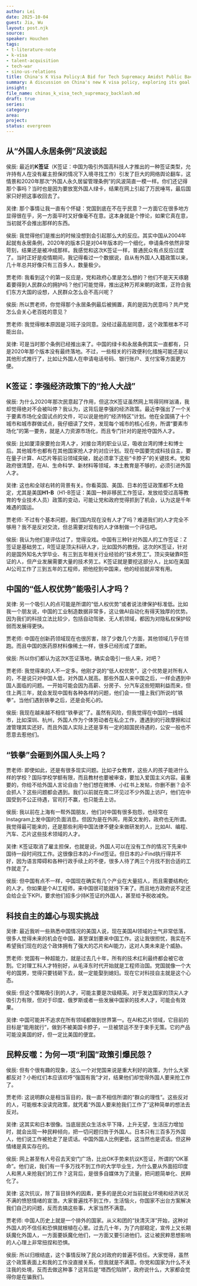 ```yaml
---
author: Lei
date: 2025-10-04
guest: Jia, Wu
layout: post.njk
source: 
speaker: Houchen
tags:
- t-literature-note
- k-visa
- talent-acquisition
- tech-war
- sino-us-relations
title: China's K Visa Policy:A Bid for Tech Supremacy Amidst Public Backlash
summary: A discussion on China's new K visa policy, exploring its goal of attracting foreign tech talent to overcome technological bottlenecks, the intense public and nationalist backlash it has triggered, and its potential effectiveness in the ongoing US-China tech war.
insight:
file_name: chinas_k_visa_tech_supremacy_backlash.md
draft: true
series:
category:
area:
project:
status: evergreen
---
```


## 从“外国人永居条例”风波谈起

侯辰: 最近的**K签证**（K签证：中国为吸引外国高科技人才推出的一种签证类型，允许持有人在没有雇主担保的情况下入境寻找工作）引发了巨大的网络舆论翻车，这情景和2020年那次“外国人永久居留管理条例”的风波简直一模一样。你们还记得那个事吗？当时也是因为要放宽外国人绿卡，结果在网上引起了万民唾骂，最后国家只好把这事收回去了。

吴律: 那个事情让我一直有个怀疑：党国到底在不在乎民意？一方面它在很多地方显得很在乎，另一方面平时又好像毫不在意。这本身就是个悖论，如果它真在意，当初就不会推出那样的东西。

侯辰: 我觉得他们是推出的时候没想到会引起那么大的反应。其实中国从2004年起就有永居条例，2020年的版本只是对04年版本的一个细化，申请条件依然非常苛刻，结果还是被冲成那样。我感觉和这次K签证一样，普通民众有点反应过度了。当时正好是疫情期间，我记得看过一个数据说，自从有外国人入籍政策以来，几十年总共好像只有三百多人，数量极少。

贾老师: 我看到这个的第一反应是，党和政府心里是怎么想的？他们不是天天琢磨着要得到人民群众的拥护吗？他们可能觉得，推出这种万邦来朝的政策，正符合我们东方大国的设想，人民群众怎么会不高兴呢？

侯辰: 所以贾老师，你觉得那个永居条例最后被搁置，真的是因为民意吗？共产党怎么会关心老百姓的意见？

贾老师: 我觉得根本原因是习班子没同意。没经过最高层同意，这个政策根本不可能出台。

吴律: 可是当时那个条例已经推出来了。中国的绿卡和永居条例其实一直都有，只是2020年那个版本没有最终落地。不过，一些相关的行政便利化措施可能还是以其他形式推行了，比如让外国人在申请电话号码、银行账户、支付宝等方面更方便。

## K签证：李强经济政策下的“抢人大战”

侯辰: 为什么2020年那次民意起了作用，但这次K签证虽然网上骂得同样汹涌，我却觉得绝对不会被叫停？我认为，这背后是李强的经济政策。最近李强出了一个关于要素市场化全国试点的文件，可以说是他的“经济特区”计划。他在全国搞了十个城市和城市群做试点，我仔细读了文件，发现每个城市的核心任务，所谓“要素市场化”的第一要务，就是人力资源市场化，而且专门针对的是抢夺国外人才。

侯辰: 比如厦漳泉要抢台湾人才，对接台湾的职业认证，吸收台湾的博士和博士后。其他城市也都有在其他国家抢人才的对应计划。现在中国要完成科技自主，要在量子计算、AI芯片等前沿领域突破，就必须拿下这些“卡脖子”的关键技术。党和政府很清楚，在AI、生命科学、新材料等领域，本土教育是不够的，必须引进外国人才。

吴律: 这也和全球右转的背景有关。你看英国、美国、日本的签证政策都不太稳定，尤其是美国**H1-B**（H1-B签证：美国一种非移民工作签证，发放给受过高等教育的专业技术人员）政策的变动，可能让党和政府觉得抓到了机会，认为这是千年难遇的国运。

贾老师: 不过有个基本问题，我们国内现在没有人才了吗？难道我们的人才完全不够用？我不是反对交流，但总需要对现有的人才体制做一个评估吧。

侯辰: 我认为他们是评估过了，觉得没戏。中国有三种针对外国人的工作签证：Z签证是基础劳工，R签证是顶尖科研人才，比如国外的教授。这次的K签证，针对的是国外知名大学毕业、有三到五年相关行业经验的“技术劳工”。顶尖突破靠R签证的人，但产业发展需要大量的技术劳工。K签证就是要挖这部分人，比如在美国AI公司工作了三到五年的工程师，把他挖到中国来，他的经验就非常有用。

## 中国的“低人权优势”能吸引人才吗？

吴律: 另一个吸引人的点可能是所谓的“低人权优势”或者说法律保护标准低。比如我一个朋友说，中国的工业制造数据非常多，这让做AI自动化有得天独厚的优势。因为我们的科技立法比较少，包括自动驾驶、无人机领域，都因为对隐私权保护较弱而发展得更快。

贾老师: 中国在创新药领域现在也很厉害，除了少数几个方面，其他领域几乎在领跑。而且中国的医药原材料像稀土一样，很多已经形成了垄断。

侯辰: 所以你们都认为这次K签证落地，确实会吸引一些人来，对吧？

贾老师: 我觉得来的人不一定多。他刚才说的“低人权优势”，这个优势是对所有人的，不是说只对中国人低，对外国人就高。那些外国人来中国之后，一样会遇到中国人面临的问题。一开始可能会因为高薪、分房子、分汽车这些短期利益而来，但住上两三年，就会发现中国有各种各样的问题，他们会一一撞上我们所说的“铁拳”。当他们遇到铁拳之后，还是会死心的。

侯辰: 我现在越来越不相信“铁拳说”了。虽然有风险，但我觉得在中国的一线城市，比如深圳、杭州，外国人作为个体劳动者在私企工作，遭遇到的行政摩擦和过渡管理其实还好。而且外国人实际上还是享有一定的超国民待遇的，公安一般也不愿意去惹他们。

## “铁拳”会砸到外国人头上吗？

贾老师: 即使如此，还是有很多现实问题。比如子女教育，这些人的孩子能进什么样的学校？国际学校学额有限，而且教材也要被审查，要加入爱国主义内容。最重要的，你给不给外国人言论自由？他们想在微博、小红书上发帖，你删不删？会不会抓人？这些问题都会遇到。我们以前就在南二环见过不少外国上访户，他们在中国受到不公正待遇，官司打不赢，也只能去上访。

侯辰: 我以前在上海有一帮外国朋友，他们对中国有很多抱怨，也经常在Instagram上发中国的负面消息。但因为是在外网，用英文发的，政府也无所谓。我觉得最可能来的，还是那些利用中国法律不健全来做研发的人，比如AI、编程、汽车、芯片这些技术领域的人才。

吴律: K签证取消了雇主担保，也就是说，外国人可以在没有工作的情况下先来中国待一段时间找工作。这很像日本的J-Find签证。但日本的J-Find执行得并不好，因为语言障碍和各种行政手续上的不便，很多人待了两三个月找不到合适的工作就走了。

侯辰: 但中国有点不一样，中国现在确实有几个产业在大量招人，而且需要结构化的人才。你如果是个AI工程师，来中国很可能就待下来了。而且地方政府说不定还会给企业下KPI，要求他们招多少持K签证的外国人，甚至给予税收减免。

## 科技自主的雄心与现实挑战

吴律: 最近我听一些熟悉中国情况的美国人说，现在美国AI领域的士气非常低落，很多人觉得未来的机会在中国，甚至谋划要来中国工作。这让我很担忧，我实在不希望我们现在的这个政体拥有了强大的芯片和AI能力，这对人类未来是个威胁。

贾老师: 党国有一种超能力，就是过去几十年，所有的技术红利最终都会被它收割。它对理工科人才特别好，从毛泽东时代开始就是工程师治国。党国就像一个大号的国男，觉得只要钱砸下去，就一定能娶到媳妇。现在它对科技自主就是这个心态。

侯辰: 但这个策略吸引到的人才，可能主要是次级精英。对于发达国家的顶尖人才吸引力有限，但对于印度、俄罗斯或者一些发展中国家的技术人才，可能会有效果。

吴律: 中国可能并不追求在所有领域都做到世界第一。在AI和芯片领域，它目前的目标是“能用就行”，做到不被美国卡脖子，一旦被禁运不至于束手无策。它的产品可能没美国的好，但一定比美国的便宜。

## 民粹反噬：为何一项“利国”政策引爆民怨？

侯辰: 但有个很有趣的现象，这么一个对党国来说是重大利好的政策，为什么大家都反对？小粉红们本应该欢呼“强国有我”才对，结果他们却觉得外国人要来抢工作了。

贾老师: 这说明群众是相当盲目的，我一直不相信所谓的“群众的理性”。这些反对的人，可能根本没读完政策，就凭着“外国人要来抢我们工作了”这种简单的想法去反对。

吴律: 这其实和日本很像。当底层民众生活水平下降，上升无望，生活压力增加时，就会出现一种民粹倾向，把一切问题归咎于外国人。日本只有三百多万外国人，他们说工作被抢走了是谎话。中国外国人比例更低，这当然也是谎话。但这种情绪是真实存在的。

侯辰: 网上甚至有人号召去天安门广场，比出OK手势来抗议K签证，所谓的“OK革命”。他们说，我们有一千多万找不到工作的大学毕业生，为什么要从外面招印度人和黑人来抢我们的工作？这背后，是很多自媒体为了流量，把问题简单化、民粹化了。

吴律: 这次抗议，除了盲目排外的因素，更多的是民众对当前就业环境和经济状况不满的愤怒情绪的宣泄。大家普遍找不到工作，生活恼火，你国家不出台方案解决我们自己的问题，反而去搞这些事，大家当然不满意。

贾老师: 中国人历史上就是一个排外的国家。从义和团的“扶清灭洋”开始，这种对外国人的不信任和恐惧就根植在心里。过去几十年，为了内部稳定，宣传上又长期妖魔化外国人，一方面要妖魔化他们，一方面又要引进他们，这让被民粹思想影响的人心理上非常扭捏和恐惧。

侯辰: 所以归根结底，这个事情反映了民众对政府的普遍不信任。大家觉得，虽然这个政策表面上和我的工作没直接关系，但我就是不满意。你党和国家为什么不关注我的处境，反而去做这种事？这背后是“塔西佗陷阱”，政府说什么，大家都会觉得你是在骗我们。